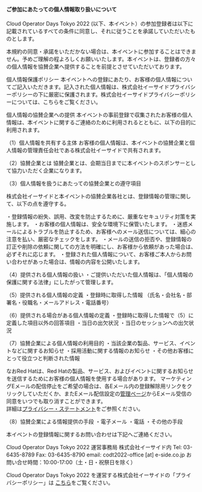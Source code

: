 #### ご参加にあたっての個人情報取り扱いについて

Cloud Operator Days Tokyo 2022 (以下、本イベント）の参加登録者は以下に記載されているすべての条件に同意し、それに従うことを承諾していただいたものとします。

本規約の同意・承諾をいただかない場合は、本イベントに参加することはできません。予めご理解の程よろしくお願いいたします。本イベントは、登録者の方々の個人情報を協賛企業へ提供することを前提とさせていただいております。

個人情報保護ポリシー
本イベントへの登録にあたり、お客様の個人情報についてご記入いただきます。記入された個人情報は、株式会社イーサイドプライバシーポリシーの下に厳密に保護されます。株式会社イーサイドプライバシーポリシーについては、こちらをご覧ください。

個人情報の協賛企業への提供
本イベントの事前登録で収集されたお客様の個人情報は、本イベントに関するご連絡のために利用されるとともに、以下の目的に利用されます。

（1）個人情報を共有する主体
お客様の個人情報は、本イベントの協賛企業と個人情報の管理責任会社である株式会社イーサイドで共有されます。

（2）協賛企業とは
協賛企業とは、会期当日までに本イベントのスポンサーとして協力いただく企業になります。

（3）個人情報を扱うにあたっての協賛企業との遵守項目

株式会社イーサイドと本イベントの協賛企業各社とは、登録情報の管理に関して、以下の点を遵守する。

・登録情報の紛失、誤用、改変を防止するために、厳重なセキュリティ対策を実施します。
・お客様の個人情報は、安全な環境下に保管いたします。
・迷惑メールによるトラブルを防止するため、お客様へのメール送信については、細心の注意を払い、厳密なチェックをします。
・メールの送信の拒否や、登録情報の訂正や削除の依頼に関しての方法を明確にし、お客様から依頼があった場合は、必ずそれに応じます。
・登録された個人情報について、お客様ご本人からお問い合わせがあった場合は、情報の内容を公開いたします。

（4）提供される個人情報の扱い
・ご提供いただいた個人情報は、「個人情報の保護に関する法律」にしたがって管理します。

（5）提供される個人情報の定義
・登録時に取得した情報
（氏名・会社名・部署名・役職名・メールアドレス・電話番号）

（6）提供される場合がある個人情報の定義
・登録時に取得した情報で（5）に定義した項目以外の回答項目
・当日の出欠状況
・当日のセッションへの出欠状況

（7）協賛企業による個人情報の利用目的
・当該企業の製品、サービス、イベントなどに関するお知らせ
・採用活動に関する情報のお知らせ
・その他お客様にとって役立つと判断された情報

なおRed Hatは、Red Hatの製品、サービス、およびイベントに関するお知らせを送信するためにお客様の個人情報を使用する場合があります。
マーケティングEメールの配信停止をご希望の場合は、各Eメール内の登録解除用リンクをクリックしていただくか、またEメール配信設定の[管理ページ](https://engage.redhat.com/Global-Preference-Center#unsubscribe_here)からEメール受信の同意をいつでも取り消すことができます。  
詳細は[プライバシー・ステートメント](https://www.redhat.com/ja/privacy-statement)をご参照ください。

（8）協賛企業による情報提供の手段
・電子メール
・電話
・その他の手段

本イベントの登録情報に関するお問い合わせは下記へご連絡ください。

Cloud Operator Days Tokyo 2022 運営事務局
株式会社イーサイド内
Tel: 03-6435-8789 Fax: 03-6435-8790
email: codt2022-office [at] e-side.co.jp
お問い合せ時間：10:00-17:00（土・日・祝祭日を除く）

Cloud Operator Days Tokyo 2022 を運営する株式会社イーサイドの「プライバシーポリシー」は [こちら](http://www.e-side.co.jp/policy.php)をご覧ください。
